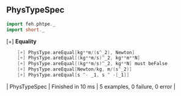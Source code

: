 ## PhysTypeSpec
  
```scala  
import feh.phtpe._
import short._
```

[+] __Equality__ 
```scala 
    [+] PhysType.areEqual[kg**m/(s^_2), Newton]    
    [+] PhysType.areEqual[(kg**m/s)^_2, kg**m**N]    
    [+] PhysType.areEqual[(kg**m/s)^_2, kg**N] must beFalse    
    [+] PhysType.areEqual[Newton/kg, m/(s^_2)]    
    [+] PhysType.areEqual[s ^- _1, s ^ -[_1]]  
```

| PhysTypeSpec | Finished in 10 ms | 5 examples, 0 failure, 0 error |